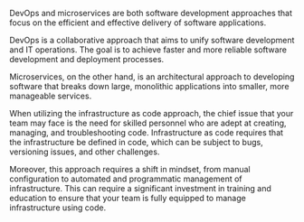 DevOps and microservices are both software development approaches that focus on the efficient and effective delivery of software applications.

DevOps is a collaborative approach that aims to unify software development and IT operations. The goal is to achieve faster and more reliable software development and deployment processes.

Microservices, on the other hand, is an architectural approach to developing software that breaks down large, monolithic applications into smaller, more manageable services.

When utilizing the infrastructure as code approach, the chief issue that your team may face is the need for skilled personnel who are adept at creating, managing, and troubleshooting code. Infrastructure as code requires that the infrastructure be defined in code, which can be subject to bugs, versioning issues, and other challenges.

Moreover, this approach requires a shift in mindset, from manual configuration to automated and programmatic management of infrastructure. This can require a significant investment in training and education to ensure that your team is fully equipped to manage infrastructure using code.
